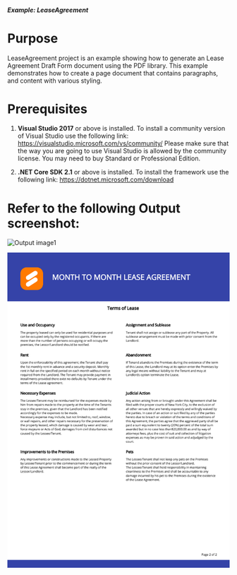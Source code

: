 ##### Example: LeaseAgreement

# Purpose
   LeaseAgreement project is an example showing how to generate an Lease Agreement Draft Form document using the PDF library. This example demonstrates how to create a page document that contains paragraphs, and content with various styling. 

# Prerequisites
1) **Visual Studio 2017** or above is installed.
   To install a community version of Visual Studio use the following link: https://visualstudio.microsoft.com/vs/community/
   Please make sure that the way you are going to use Visual Studio is allowed by the community license. You may need to buy Standard or Professional Edition.

2) **.NET Core SDK 2.1** or above is installed.
   To install the framework use the following link: https://dotnet.microsoft.com/download


# Refer to the following Output screenshot:

![Output image1](https://github.com/SyncfusionExamples/PDF-real-time-Examples/blob/master/LeaseAgreement/LeaseAgreement/Result/Picture1.png)

![Output image2](https://github.com/SyncfusionExamples/PDF-real-time-Examples/blob/master/LeaseAgreement/LeaseAgreement/Result/Picture2.png)